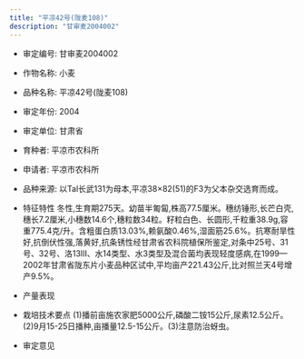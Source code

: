 ```yaml
---
title: "平凉42号(陇麦108)"
description: "甘审麦2004002"
---
```

* 审定编号:  甘审麦2004002

*  作物名称:  小麦

*  品种名称:  平凉42号(陇麦108)

*  审定年份:  2004

*  审定单位:  甘肃省

* 育种者:  平凉市农科所

*  申请者:  平凉市农科所

*  品种来源:  以Tal长武131为母本,平凉38×82(51)的F3为父本杂交选育而成。

*  特征特性
冬性,生育期275天。幼苗半匍匐,株高77.5厘米。穗纺锤形,长芒白壳,穗长7.2厘米,小穗数14.6个,穗粒数34粒。籽粒白色、长圆形,千粒重38.9g,容重775.4克/升。含粗蛋白质13.03%,赖氨酸0.46%,湿面筋25.6%。抗寒耐旱性好,抗倒伏性强,落黄好,抗条锈性经甘肃省农科院植保所鉴定,对条中25号、31号、32号、洛13Ⅲ、水14类型、水3类型及混合菌均表现轻度感病,在1999—2002年甘肃省陇东片小麦品种区试中,平均亩产221.43公斤,比对照兰天4号增产9.5%。

*  产量表现


*  栽培技术要点
(1)播前亩施农家肥5000公斤,磷酸二铵15公斤,尿素12.5公斤。(2)9月15-25日播种,亩播量12.5-15公斤。(3)注意防治蚜虫。

*  审定意见

